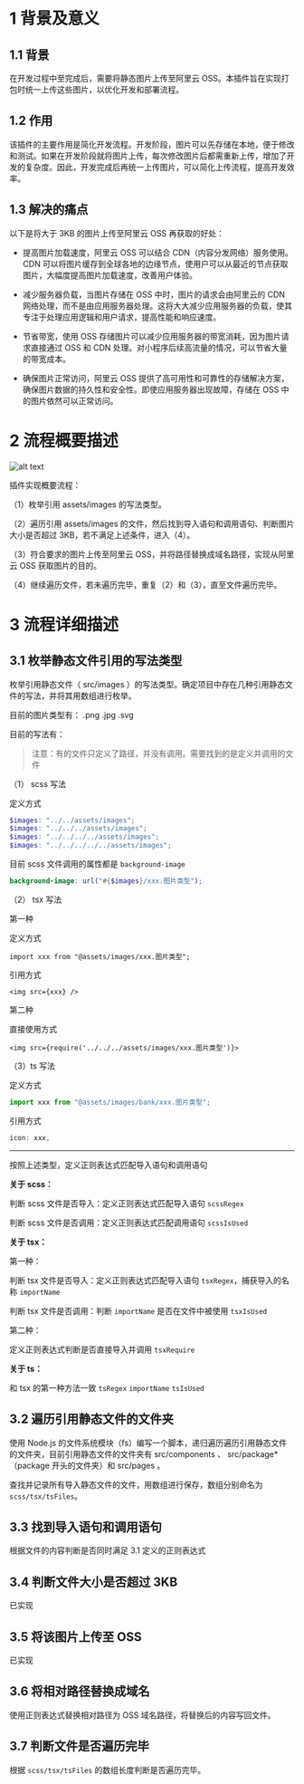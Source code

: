 # 1 背景及意义

## 1.1 背景

在开发过程中至完成后，需要将静态图片上传至阿里云 OSS。本插件旨在实现打包时统一上传这些图片，以优化开发和部署流程。

## 1.2 作用

该插件的主要作用是简化开发流程。开发阶段，图片可以先存储在本地，便于修改和测试。如果在开发阶段就将图片上传，每次修改图片后都需重新上传，增加了开发的复杂度。因此，开发完成后再统一上传图片，可以简化上传流程，提高开发效率。

## 1.3 解决的痛点

以下是将大于 3KB 的图片上传至阿里云 OSS 再获取的好处：

- 提高图片加载速度，阿里云 OSS 可以结合 CDN（内容分发网络）服务使用。CDN 可以将图片缓存到全球各地的边缘节点，使用户可以从最近的节点获取图片，大幅度提高图片加载速度，改善用户体验。

- 减少服务器负载，当图片存储在 OSS 中时，图片的请求会由阿里云的 CDN 网络处理，而不是由应用服务器处理。这将大大减少应用服务器的负载，使其专注于处理应用逻辑和用户请求，提高性能和响应速度。

- 节省带宽，使用 OSS 存储图片可以减少应用服务器的带宽消耗，因为图片请求直接通过 OSS 和 CDN 处理。对小程序后续高流量的情况，可以节省大量的带宽成本。

- 确保图片正常访问，阿里云 OSS 提供了高可用性和可靠性的存储解决方案，确保图片数据的持久性和安全性。即使应用服务器出现故障，存储在 OSS 中的图片依然可以正常访问。

# 2 流程概要描述

![alt text](技术路线-4.png)

插件实现概要流程：

（1）枚举引用 assets/images 的写法类型。

（2）遍历引用 assets/images 的文件，然后找到导入语句和调用语句、判断图片大小是否超过 3KB，若不满足上述条件，进入（4）。

（3）符合要求的图片上传至阿里云 OSS，并将路径替换成域名路径，实现从阿里云 OSS 获取图片的目的。

（4）继续遍历文件，若未遍历完毕，重复（2）和（3），直至文件遍历完毕。

# 3 流程详细描述

## 3.1 枚举静态文件引用的写法类型

枚举引用静态文件（ src/images ）的写法类型。确定项目中存在几种引用静态文件的写法，并将其用数组进行枚举。

目前的图片类型有：
.png
.jpg
.svg

目前的写法有：

> 注意：有的文件只定义了路径，并没有调用。需要找到的是定义并调用的文件

（1） scss 写法

定义方式

```scss
$images: "../../assets/images";
$images: "../../../assets/images";
$images: "../../../../assets/images";
$images: "../../../../../assets/images";
```

目前 scss 文件调用的属性都是 `background-image`

```scss
background-image: url("#{$images}/xxx.图片类型");
```

（2） tsx 写法

第一种

定义方式

```tsx
import xxx from "@assets/images/xxx.图片类型";
```

引用方式

```tsx
<img src={xxx} />
```

第二种

直接使用方式

```tsx
<img src={require('../../../assets/images/xxx.图片类型')}>
```

（3）ts 写法

定义方式

```ts
import xxx from "@assets/images/bank/xxx.图片类型";
```

引用方式

```ts
icon: xxx,
```

---

按照上述类型，定义正则表达式匹配导入语句和调用语句

**关于 scss：**

判断 scss 文件是否导入：定义正则表达式匹配导入语句 `scssRegex`

判断 scss 文件是否调用：定义正则表达式匹配调用语句 `scssIsUsed`

**关于 tsx：**

第一种：

判断 tsx 文件是否导入：定义正则表达式匹配导入语句 `tsxRegex`，捕获导入的名称 `importName`

判断 tsx 文件是否调用：判断 `importName` 是否在文件中被使用 `tsxIsUsed`

第二种：

定义正则表达式判断是否直接导入并调用 `tsxRequire`

**关于 ts：**

和 tsx 的第一种方法一致 `tsRegex` `importName` `tsIsUsed`

## 3.2 遍历引用静态文件的文件夹

使用 Node.js 的文件系统模块（fs）编写一个脚本，递归遍历遍历引用静态文件的文件夹，目前引用静态文件的文件夹有 src/components 、 src/package\*（package 开头的文件夹）和 src/pages 。

查找并记录所有导入静态文件的文件，用数组进行保存，数组分别命名为 `scss/tsx/tsFiles`。

## 3.3 找到导入语句和调用语句

根据文件的内容判断是否同时满足 3.1 定义的正则表达式

## 3.4 判断文件大小是否超过 3KB

已实现

## 3.5 将该图片上传至 OSS

已实现

## 3.6 将相对路径替换成域名

使用正则表达式替换相对路径为 OSS 域名路径，将替换后的内容写回文件。

## 3.7 判断文件是否遍历完毕

根据 `scss/tsx/tsFiles` 的数组长度判断是否遍历完毕。
